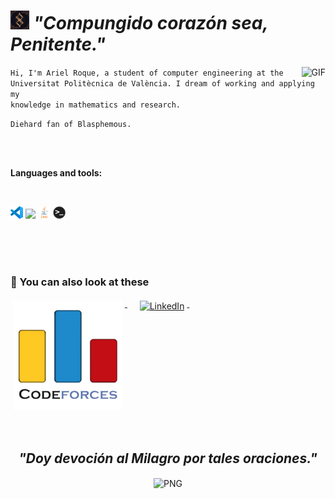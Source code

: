 <h1>

<img src="https://github.com/pvtoari/pvtoari/blob/599ac7aa0484e30e7ecb3f1afd94e1fa5ba82958/resources/milagro.png" width="30" length="10"/>
<i>"Compungido corazón sea, Penitente."</i>


 
 </h1>

<img align="right" alt="GIF" src="https://github.com/pvtoari/pvtoari/blob/main/resources/blasphemous.gif?raw=true" />



<code>Hi, I'm Ariel Roque, a student of computer engineering at the Universitat Politècnica de València. I dream of working and applying my knowledge in mathematics and research.</code>

<code>Diehard fan of Blasphemous.</code>
<br>

<br><br>

**Languages and tools:**

<br>

<code><img height="20" src="https://raw.githubusercontent.com/github/explore/80688e429a7d4ef2fca1e82350fe8e3517d3494d/topics/visual-studio-code/visual-studio-code.png"></code>
<code><img height="20" src="https://miro.medium.com/v2/resize:fit:540/1*nNTk-j2uaKhxyj3GXsYNdg.png"></code>
<code><img height="20" src="https://raw.githubusercontent.com/github/explore/5b3600551e122a3277c2c5368af2ad5725ffa9a1/topics/java/java.png"></code>
<code><img height="20" src="https://raw.githubusercontent.com/github/explore/80688e429a7d4ef2fca1e82350fe8e3517d3494d/topics/terminal/terminal.png"></code>

<br><br><br>

### 📢 You can also look at these
<p align="left">
  <a href="https://codeforces.com/profile/pvtoari">
    <img height=175px widht=175px src="https://github.com/pvtoari/pvtoari/blob/976f4cc5742a9bbbe06591b544ea1977995a6ba7/resources/codeforces.png" alt="CodeForces" style="vertical-align:top; margin:4px">
  </a>&nbsp;&nbsp;&nbsp;
  
  <a href="https://www.linkedin.com/in/arielroque/">
    <img height=175px width =175px src="https://raw.githubusercontent.com/gist/electricg/19b1bb4e8044dec8d1d3/raw/c6c274b3f0cbcf00b2f6ad4ff9ceae9d4fc26d30/linkedin.svg" alt="LinkedIn" style="vertical-align:top; margin:4px">
  </a>&nbsp;&nbsp;&nbsp;


  </a> &nbsp;&nbsp;&nbsp;
</p>

<!--
<details>

<summary>📈 My GitHub Stats</summary>

<p align="center"> <img src="https://github-readme-stats.vercel.app/api?username=pvtoari&show_icons=true&theme=gotham" alt="pvtoari" />

</details>

</br>

<a href="https://github.com/pvtoari/algunrepohabraaquialgundia" target="_blank">
  <img align="center" src="https://github-readme-stats.vercel.app/api/pin/?username=pvtoari&repo=null&theme=dracula" />
</a>
<a href="https://github.com/pvtoari/algunrepohabraaquialgundia" target="_blank">
 <img align="center" src="https://github-readme-stats.vercel.app/api/pin/?username=pvtoari&repo=null&theme=dracula" />
</a>

-->


<div align="center">

## _"Doy devoción al Milagro por tales oraciones."_

<img height = 400px widht = 100px align="center" alt="PNG" src="https://cdn2.steamgriddb.com/icon_thumb/7ff17e7aa3064d218ef36ab0557414df.png" />

</div>

